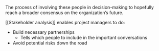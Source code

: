 The process of involving these people in decision-making to hopefully reach a broader consensus on the organization’s future.

[[Stakeholder analysis]] enables project managers to do:
- Build necessary partnerships
    - Tells which people to include in the important conversations
- Avoid potential risks down the road